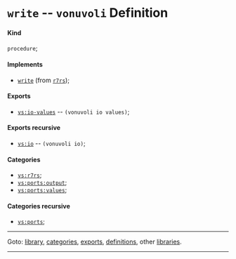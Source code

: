 

<a id='definition__vonuvoli__write'></a>

# `write` -- `vonuvoli` Definition


<a id='definition__vonuvoli__write__kind'></a>

#### Kind

`procedure`;


<a id='definition__vonuvoli__write__implements'></a>

#### Implements

 * [`write`](../../r7rs/definitions/write.md#definition__r7rs__write) (from [`r7rs`](../../r7rs/_index.md#library__r7rs));


<a id='definition__vonuvoli__write__exports'></a>

#### Exports

 * [`vs:io-values`](../../vonuvoli/exports/vs_3a_io-values.md#export__vonuvoli__vs_3a_io-values) -- `(vonuvoli io values)`;


<a id='definition__vonuvoli__write__exports-recursive'></a>

#### Exports recursive

 * [`vs:io`](../../vonuvoli/exports/vs_3a_io.md#export__vonuvoli__vs_3a_io) -- `(vonuvoli io)`;


<a id='definition__vonuvoli__write__categories'></a>

#### Categories

 * [`vs:r7rs`](../../vonuvoli/categories/vs_3a_r7rs.md#category__vonuvoli__vs_3a_r7rs);
 * [`vs:ports:output`](../../vonuvoli/categories/vs_3a_ports_3a_output.md#category__vonuvoli__vs_3a_ports_3a_output);
 * [`vs:ports:values`](../../vonuvoli/categories/vs_3a_ports_3a_values.md#category__vonuvoli__vs_3a_ports_3a_values);


<a id='definition__vonuvoli__write__categories-recursive'></a>

#### Categories recursive

 * [`vs:ports`](../../vonuvoli/categories/vs_3a_ports.md#category__vonuvoli__vs_3a_ports);

----

Goto: [library](../../vonuvoli/_index.md#library__vonuvoli), [categories](../../vonuvoli/categories/_index.md#toc__vonuvoli__categories), [exports](../../vonuvoli/exports/_index.md#toc__vonuvoli__exports), [definitions](../../vonuvoli/definitions/_index.md#toc__vonuvoli__definitions), other [libraries](../../_libraries.md#toc__libraries).

----

